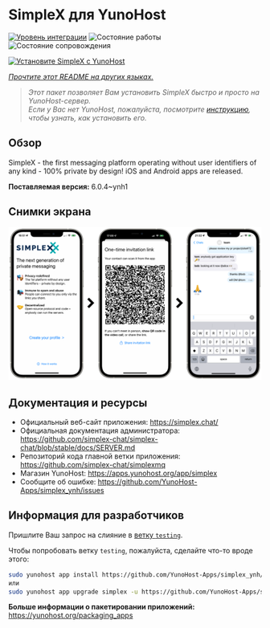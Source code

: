 <!--
Важно: этот README был автоматически сгенерирован <https://github.com/YunoHost/apps/tree/master/tools/readme_generator>
Он НЕ ДОЛЖЕН редактироваться вручную.
-->

# SimpleX для YunoHost

[![Уровень интеграции](https://dash.yunohost.org/integration/simplex.svg)](https://ci-apps.yunohost.org/ci/apps/simplex/) ![Состояние работы](https://ci-apps.yunohost.org/ci/badges/simplex.status.svg) ![Состояние сопровождения](https://ci-apps.yunohost.org/ci/badges/simplex.maintain.svg)

[![Установите SimpleX с YunoHost](https://install-app.yunohost.org/install-with-yunohost.svg)](https://install-app.yunohost.org/?app=simplex)

*[Прочтите этот README на других языках.](./ALL_README.md)*

> *Этот пакет позволяет Вам установить SimpleX быстро и просто на YunoHost-сервер.*  
> *Если у Вас нет YunoHost, пожалуйста, посмотрите [инструкцию](https://yunohost.org/install), чтобы узнать, как установить его.*

## Обзор

SimpleX - the first messaging platform operating without user identifiers of any kind - 100% private by design! iOS and Android apps are released.

**Поставляемая версия:** 6.0.4~ynh1

## Снимки экрана

![Снимок экрана SimpleX](./doc/screenshots/conversation.png)

## Документация и ресурсы

- Официальный веб-сайт приложения: <https://simplex.chat/>
- Официальная документация администратора: <https://github.com/simplex-chat/simplex-chat/blob/stable/docs/SERVER.md>
- Репозиторий кода главной ветки приложения: <https://github.com/simplex-chat/simplexmq>
- Магазин YunoHost: <https://apps.yunohost.org/app/simplex>
- Сообщите об ошибке: <https://github.com/YunoHost-Apps/simplex_ynh/issues>

## Информация для разработчиков

Пришлите Ваш запрос на слияние в [ветку `testing`](https://github.com/YunoHost-Apps/simplex_ynh/tree/testing).

Чтобы попробовать ветку `testing`, пожалуйста, сделайте что-то вроде этого:

```bash
sudo yunohost app install https://github.com/YunoHost-Apps/simplex_ynh/tree/testing --debug
или
sudo yunohost app upgrade simplex -u https://github.com/YunoHost-Apps/simplex_ynh/tree/testing --debug
```

**Больше информации о пакетировании приложений:** <https://yunohost.org/packaging_apps>
